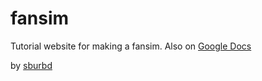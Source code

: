 # fansim
Tutorial website for making a fansim.
Also on [Google Docs](https://docs.google.com/document/d/13f9i65HTnpcqrWKaS5Mx374nObC4SqS8WggDV7_Ltqo/edit?usp=sharing)

by [sburbd](https://twitter.com/sburbd)
